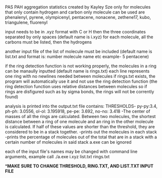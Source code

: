 PAS PAH aggregation statistics
created by Kayley Sze
only for molecules that only contain hydrogen and carbon
only molecule can be used are phenalenyl, pyrene, olympicenyl, pentacene, nonacene, zethene17, kubo, triangulene, fluorenyl

input needs to be in .xyz format with C or H then the three coordinates separated by only spaces (default name is i.xyz)
for each molecule, all the carbons must be listed, then the hydrogens

another input file of the list of molecule must be included
(default name is list.txt and format is:
number molecule name
etc example- 5 pentacene)

if the ring detection function is not working properly, the molecules in a ring can be manaully inputted (default name is rings.txt)
each line represents one ring with no newlines needed between molecules
if rings.txt exists, the program will automatically use it and not use the ring detection function
  (the ring detection function uses relative distances between molecules so if rings are disfigured such as by sigma bonds, the rings will not be corrently found)

analysis is printed into the output.txt file
contains:
THRESHOLDS- py-py:3.4, ph-ph: 3.0556, ol-ol: 3.195918, pe-pe: 3.692, no-no: 3.418
  -The center of masses of all the rings are calculated. Between two molecules, the shortest distance between a ring of one molecule and an ring in the other molecule is calculated. If half of these values are shorter than the threshold, they are considered to be in a stack together.
  -prints out the molecules in each stack
  -prints the percentage of molecules out of the total that are in a stack with a certain number of molecules in said stack
a.exe can be ignored

each of the input file's names may be changed with command line arguments, example call
    ./a.exe i.xyz list.txt rings.txt 

*****MAKE SURE TO CHANGE THRESHOLD, RING.TXT, AND LIST.TXT INPUT FILE****
